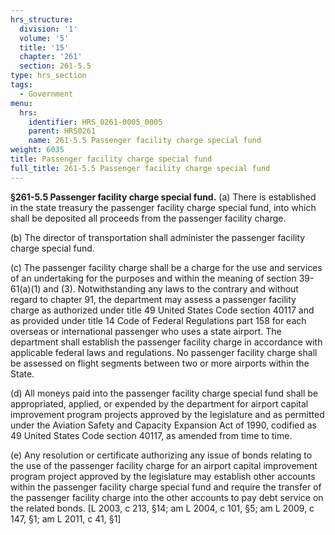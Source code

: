 ```yaml
---
hrs_structure:
  division: '1'
  volume: '5'
  title: '15'
  chapter: '261'
  section: 261-5.5
type: hrs_section
tags:
  - Government
menu:
  hrs:
    identifier: HRS_0261-0005_0005
    parent: HRS0261
    name: 261-5.5 Passenger facility charge special fund
weight: 6035
title: Passenger facility charge special fund
full_title: 261-5.5 Passenger facility charge special fund
---
```

**§261-5.5 Passenger facility charge special fund.** (a) There is established in the state treasury the passenger facility charge special fund, into which shall be deposited all proceeds from the passenger facility charge.

(b) The director of transportation shall administer the passenger facility charge special fund.

(c) The passenger facility charge shall be a charge for the use and services of an undertaking for the purposes and within the meaning of section 39-61(a)(1) and (3). Notwithstanding any laws to the contrary and without regard to chapter 91, the department may assess a passenger facility charge as authorized under title 49 United States Code section 40117 and as provided under title 14 Code of Federal Regulations part 158 for each overseas or international passenger who uses a state airport. The department shall establish the passenger facility charge in accordance with applicable federal laws and regulations. No passenger facility charge shall be assessed on flight segments between two or more airports within the State.

(d) All moneys paid into the passenger facility charge special fund shall be appropriated, applied, or expended by the department for airport capital improvement program projects approved by the legislature and as permitted under the Aviation Safety and Capacity Expansion Act of 1990, codified as 49 United States Code section 40117, as amended from time to time.

(e) Any resolution or certificate authorizing any issue of bonds relating to the use of the passenger facility charge for an airport capital improvement program project approved by the legislature may establish other accounts within the passenger facility charge special fund and require the transfer of the passenger facility charge into the other accounts to pay debt service on the related bonds. [L 2003, c 213, §14; am L 2004, c 101, §5; am L 2009, c 147, §1; am L 2011, c 41, §1]